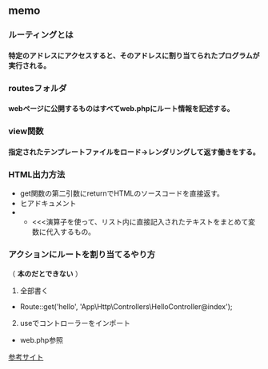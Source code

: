 ## memo 

### ルーティングとは
#### 特定のアドレスにアクセスすると、そのアドレスに割り当てられたプログラムが実行される。

### routesフォルダ
#### webページに公開するものはすべてweb.phpにルート情報を記述する。

### view関数
#### 指定されたテンプレートファイルをロード→レンダリングして返す働きをする。

### HTML出力方法
- get関数の第二引数にreturnでHTMLのソースコードを直接返す。
- ヒアドキュメント
- - <<<演算子を使って、リスト内に直接記入されたテキストをまとめて変数に代入するもの。

### アクションにルートを割り当てるやり方
（ **本のだとできない** ）
1. 全部書く
- Route::get('hello', 'App\Http\Controllers\HelloController@index');

2. useでコントローラーをインポート
- web.php参照

[参考サイト](tairaengineer-note.com/laravel-error-target-class-does-not-exist/)
